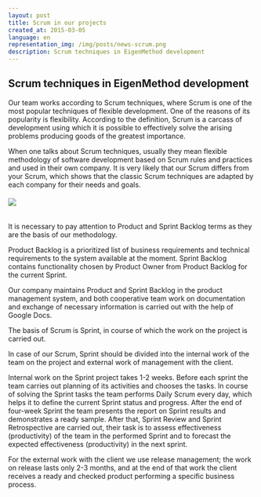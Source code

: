 ```yaml
---
layout: post
title: Scrum in our projects
created_at: 2015-03-05
language: en
representation_img: /img/posts/news-scrum.png
description: Scrum techniques in EigenMethod development
---
```


## Scrum techniques in EigenMethod development 

Our team works according to Scrum techniques, where Scrum is one of the most popular techniques of flexible development. One of the reasons of its popularity is flexibility. According to the definition, Scrum is a carcass of development using which it is possible to effectively solve the arising problems producing goods of the greatest importance. 
 
When one talks about Scrum techniques, usually they mean flexible methodology of software development based on Scrum rules and practices and used in their own company. It is very likely that our Scrum differs from your Scrum, which shows that the classic Scrum techniques are adapted by each company for their needs and goals.  

######  ![](/img/posts/scrum.png)

It is necessary to pay attention to Product and Sprint Backlog terms as they are the basis of our methodology.  

Product Backlog is a prioritized list of business requirements and technical requirements to the system available at the moment. Sprint Backlog contains functionality chosen by Product Owner from Product Backlog for the current Sprint. 
 
Our company maintains Product and Sprint Backlog in the product management system, and both cooperative team work on documentation and exchange of necessary information is carried out with the help of Google Docs.  

The basis of Scrum is Sprint, in course of which the work on the project is carried out.  

In case of our Scrum, Sprint should be divided into the internal work of the team on the project and external work of management with the client.  

Internal work on the Sprint project takes 1-2 weeks. Before each sprint the team carries out planning of its activities and chooses the tasks. In course of solving the Sprint tasks the team performs Daily Scrum every day, which helps it to define the current Sprint status and progress. After the end of four-week Sprint the team presents the report on Sprint results and demonstrates a ready sample. After that, Sprint Review and Sprint Retrospective are carried out, their task is to assess effectiveness (productivity) of the team in the performed Sprint and to forecast the expected effectiveness (productivity) in the next sprint.  

For the external work with the client we use release management; the work on release lasts only 2-3 months, and at the end of that work the client receives a ready and checked product performing a specific business process.  

